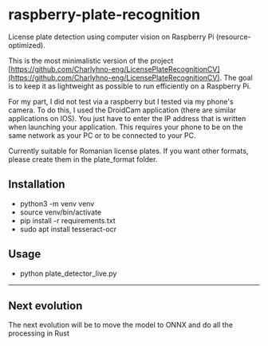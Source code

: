 # raspberry-plate-recognition

License plate detection using computer vision on Raspberry Pi (resource-optimized).

This is the most minimalistic version of the project [https://github.com/Charlyhno-eng/LicensePlateRecognitionCV](https://github.com/Charlyhno-eng/LicensePlateRecognitionCV). The goal is to keep it as lightweight as possible to run efficiently on a Raspberry Pi.

For my part, I did not test via a raspberry but I tested via my phone's camera. To do this, I used the DroidCam application (there are similar applications on IOS). You just have to enter the IP address that is written when launching your application. This requires your phone to be on the same network as your PC or to be connected to your PC.

Currently suitable for Romanian license plates. If you want other formats, please create them in the plate_format folder.

## Installation

- python3 -m venv venv
- source venv/bin/activate
- pip install -r requirements.txt
- sudo apt install tesseract-ocr

## Usage

- python plate_detector_live.py

---

## Next evolution

The next evolution will be to move the model to ONNX and do all the processing in Rust
